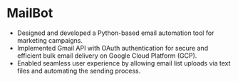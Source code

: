 # MailBot

- Designed and developed a Python-based email automation tool for marketing campaigns.   
- Implemented Gmail API with OAuth authentication for secure and efficient bulk email delivery on Google Cloud 
  Platform (GCP). 
- Enabled seamless user experience by allowing email list uploads via text files and automating the sending process. 
